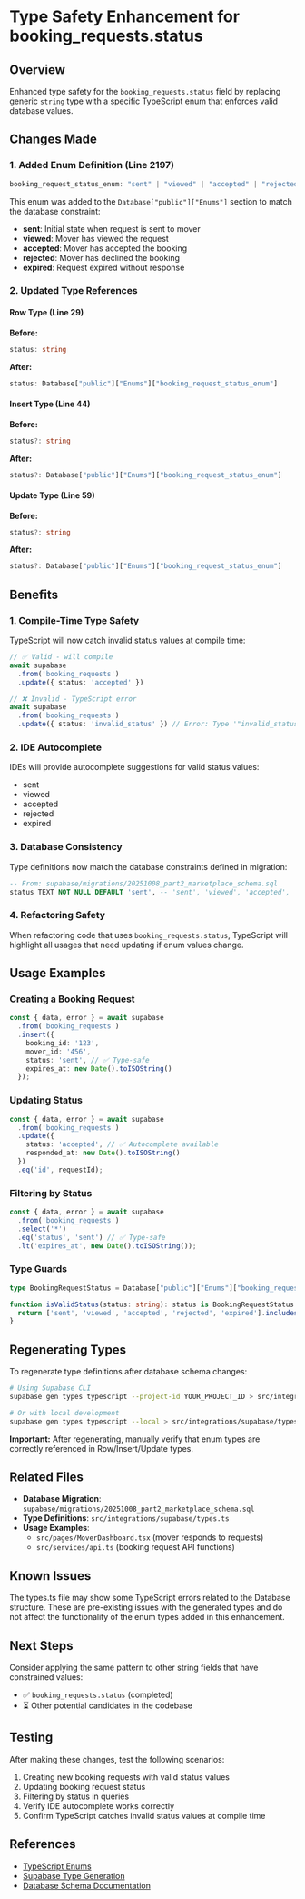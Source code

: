 # Type Safety Enhancement for booking_requests.status

## Overview
Enhanced type safety for the `booking_requests.status` field by replacing generic `string` type with a specific TypeScript enum that enforces valid database values.

## Changes Made

### 1. Added Enum Definition (Line 2197)
```typescript
booking_request_status_enum: "sent" | "viewed" | "accepted" | "rejected" | "expired"
```

This enum was added to the `Database["public"]["Enums"]` section to match the database constraint:
- **sent**: Initial state when request is sent to mover
- **viewed**: Mover has viewed the request
- **accepted**: Mover has accepted the booking
- **rejected**: Mover has declined the booking
- **expired**: Request expired without response

### 2. Updated Type References

#### Row Type (Line 29)
**Before:**
```typescript
status: string
```

**After:**
```typescript
status: Database["public"]["Enums"]["booking_request_status_enum"]
```

#### Insert Type (Line 44)
**Before:**
```typescript
status?: string
```

**After:**
```typescript
status?: Database["public"]["Enums"]["booking_request_status_enum"]
```

#### Update Type (Line 59)
**Before:**
```typescript
status?: string
```

**After:**
```typescript
status?: Database["public"]["Enums"]["booking_request_status_enum"]
```

## Benefits

### 1. **Compile-Time Type Safety**
TypeScript will now catch invalid status values at compile time:
```typescript
// ✅ Valid - will compile
await supabase
  .from('booking_requests')
  .update({ status: 'accepted' })

// ❌ Invalid - TypeScript error
await supabase
  .from('booking_requests')
  .update({ status: 'invalid_status' }) // Error: Type '"invalid_status"' is not assignable
```

### 2. **IDE Autocomplete**
IDEs will provide autocomplete suggestions for valid status values:
- sent
- viewed
- accepted
- rejected
- expired

### 3. **Database Consistency**
Type definitions now match the database constraints defined in migration:
```sql
-- From: supabase/migrations/20251008_part2_marketplace_schema.sql
status TEXT NOT NULL DEFAULT 'sent', -- 'sent', 'viewed', 'accepted', 'rejected', 'expired'
```

### 4. **Refactoring Safety**
When refactoring code that uses `booking_requests.status`, TypeScript will highlight all usages that need updating if enum values change.

## Usage Examples

### Creating a Booking Request
```typescript
const { data, error } = await supabase
  .from('booking_requests')
  .insert({
    booking_id: '123',
    mover_id: '456',
    status: 'sent', // ✅ Type-safe
    expires_at: new Date().toISOString()
  });
```

### Updating Status
```typescript
const { data, error } = await supabase
  .from('booking_requests')
  .update({ 
    status: 'accepted', // ✅ Autocomplete available
    responded_at: new Date().toISOString() 
  })
  .eq('id', requestId);
```

### Filtering by Status
```typescript
const { data, error } = await supabase
  .from('booking_requests')
  .select('*')
  .eq('status', 'sent') // ✅ Type-safe
  .lt('expires_at', new Date().toISOString());
```

### Type Guards
```typescript
type BookingRequestStatus = Database["public"]["Enums"]["booking_request_status_enum"];

function isValidStatus(status: string): status is BookingRequestStatus {
  return ['sent', 'viewed', 'accepted', 'rejected', 'expired'].includes(status);
}
```

## Regenerating Types

To regenerate type definitions after database schema changes:

```bash
# Using Supabase CLI
supabase gen types typescript --project-id YOUR_PROJECT_ID > src/integrations/supabase/types.ts

# Or with local development
supabase gen types typescript --local > src/integrations/supabase/types.ts
```

**Important:** After regenerating, manually verify that enum types are correctly referenced in Row/Insert/Update types.

## Related Files

- **Database Migration**: `supabase/migrations/20251008_part2_marketplace_schema.sql`
- **Type Definitions**: `src/integrations/supabase/types.ts`
- **Usage Examples**: 
  - `src/pages/MoverDashboard.tsx` (mover responds to requests)
  - `src/services/api.ts` (booking request API functions)

## Known Issues

The types.ts file may show some TypeScript errors related to the Database structure. These are pre-existing issues with the generated types and do not affect the functionality of the enum types added in this enhancement.

## Next Steps

Consider applying the same pattern to other string fields that have constrained values:
- ✅ `booking_requests.status` (completed)
- ⏳ Other potential candidates in the codebase

## Testing

After making these changes, test the following scenarios:
1. Creating new booking requests with valid status values
2. Updating booking request status
3. Filtering by status in queries
4. Verify IDE autocomplete works correctly
5. Confirm TypeScript catches invalid status values at compile time

## References

- [TypeScript Enums](https://www.typescriptlang.org/docs/handbook/enums.html)
- [Supabase Type Generation](https://supabase.com/docs/guides/api/generating-types)
- [Database Schema Documentation](./DATABASE_SCHEMA_DIAGRAM.md)
